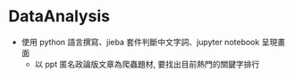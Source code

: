 # DataAnalysis
- 使用 python 語言撰寫、jieba 套件判斷中文字詞、jupyter notebook 呈現畫面
  - 以 ppt 匿名政論版文章為爬蟲題材, 要找出目前熱門的關鍵字排行
